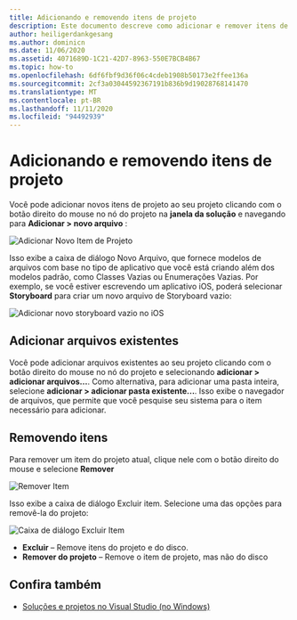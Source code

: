 ```yaml
---
title: Adicionando e removendo itens de projeto
description: Este documento descreve como adicionar e remover itens de projeto no Visual Studio para Mac
author: heiligerdankgesang
ms.author: dominicn
ms.date: 11/06/2020
ms.assetid: 4071689D-1C21-42D7-8963-550E7BCB4B67
ms.topic: how-to
ms.openlocfilehash: 6df6fbf9d36f06c4cdeb1908b50173e2ffee136a
ms.sourcegitcommit: 2cf3a03044592367191b836b9d19028768141470
ms.translationtype: MT
ms.contentlocale: pt-BR
ms.lasthandoff: 11/11/2020
ms.locfileid: "94492939"
---
```

# <a name="adding-and-removing-project-items"></a>Adicionando e removendo itens de projeto

Você pode adicionar novos itens de projeto ao seu projeto clicando com o botão direito do mouse no nó do projeto na **janela da solução** e navegando para **Adicionar > novo arquivo** :

![Adicionar Novo Item de Projeto](media/add-and-remove-project-items-image1.png)

Isso exibe a caixa de diálogo Novo Arquivo, que fornece modelos de arquivos com base no tipo de aplicativo que você está criando além dos modelos padrão, como Classes Vazias ou Enumerações Vazias. Por exemplo, se você estiver escrevendo um aplicativo iOS, poderá selecionar **Storyboard** para criar um novo arquivo de Storyboard vazio:

![Adicionar novo storyboard vazio no iOS](media/add-and-remove-project-items-image2.png)

## <a name="adding-existing-files"></a>Adicionar arquivos existentes

Você pode adicionar arquivos existentes ao seu projeto clicando com o botão direito do mouse no nó do projeto e selecionando **adicionar > adicionar arquivos...**. Como alternativa, para adicionar uma pasta inteira, selecione **adicionar > adicionar pasta existente...**. Isso exibe o navegador de arquivos, que permite que você pesquise seu sistema para o item necessário para adicionar.

## <a name="removing-items"></a>Removendo itens

Para remover um item do projeto atual, clique nele com o botão direito do mouse e selecione **Remover**

![Remover Item](media/add-and-remove-project-items-image3.png)

Isso exibe a caixa de diálogo Excluir item. Selecione uma das opções para removê-la do projeto:

![Caixa de diálogo Excluir Item](media/add-and-remove-project-items-image4.png)

* **Excluir** – Remove itens do projeto e do disco.
* **Remover do projeto** – Remove o item de projeto, mas não do disco

## <a name="see-also"></a>Confira também

* [Soluções e projetos no Visual Studio (no Windows)](/visualstudio/ide/solutions-and-projects-in-visual-studio)